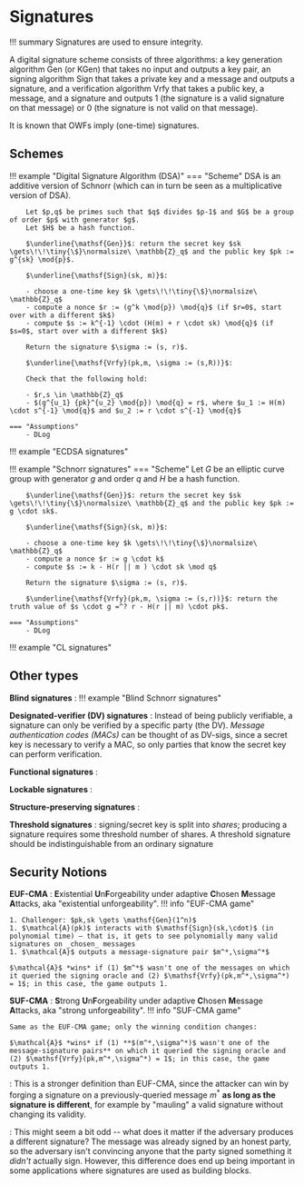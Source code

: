 # Signatures

!!! summary
    Signatures are used to ensure integrity.

A digital signature scheme consists of three algorithms: a key generation algorithm $\mathsf{Gen}$ (or $\mathsf{KGen}$) that takes no input and outputs a key pair, an signing algorithm $\mathsf{Sign}$ that takes a private key and a message and outputs a signature, and a verification algorithm $\mathsf{Vrfy}$ that takes a public key, a message, and a signature and outputs 1 (the signature is a valid signature on that message) or 0 (the signature is not valid on that message).

It is known that OWFs imply (one-time) signatures.
<!-- Give construction -->

## Schemes

!!! example "Digital Signature Algorithm (DSA)"
    === "Scheme"
        DSA is an additive version of Schnorr (which can in turn be seen as a multiplicative version of DSA).

        Let $p,q$ be primes such that $q$ divides $p-1$ and $G$ be a group of order $p$ with generator $g$.
        Let $H$ be a hash function.

        $\underline{\mathsf{Gen}}$: return the secret key $sk \gets\!\!\tiny{\$}\normalsize\ \mathbb{Z}_q$ and the public key $pk := g^{sk} \mod{p}$.

        $\underline{\mathsf{Sign}(sk, m)}$: 

        - choose a one-time key $k \gets\!\!\tiny{\$}\normalsize\ \mathbb{Z}_q$
        - compute a nonce $r := (g^k \mod{p}) \mod{q}$ (if $r=0$, start over with a different $k$)
        - compute $s := k^{-1} \cdot (H(m) + r \cdot sk) \mod{q}$ (if $s=0$, start over with a different $k$)

        Return the signature $\sigma := (s, r)$.

        $\underline{\mathsf{Vrfy}(pk,m, \sigma := (s,R))}$: 

        Check that the following hold:

        - $r,s \in \mathbb{Z}_q$
        - $(g^{u_1} {pk}^{u_2} \mod{p}) \mod{q} = r$, where $u_1 := H(m) \cdot s^{-1} \mod{q}$ and $u_2 := r \cdot s^{-1} \mod{q}$

    === "Assumptions"
        - DLog

!!! example "ECDSA signatures"

!!! example "Schnorr signatures"
    === "Scheme" 
        Let $G$ be an elliptic curve group with generator $g$ and order $q$ and $H$ be a hash function.

        $\underline{\mathsf{Gen}}$: return the secret key $sk \gets\!\!\tiny{\$}\normalsize\ \mathbb{Z}_q$ and the public key $pk := g \cdot sk$.  

        $\underline{\mathsf{Sign}(sk, m)}$: 
        
        - choose a one-time key $k \gets\!\!\tiny{\$}\normalsize\ \mathbb{Z}_q$
        - compute a nonce $r := g \cdot k$
        - compute $s := k - H(r || m ) \cdot sk \mod q$

        Return the signature $\sigma := (s, r)$.

        $\underline{\mathsf{Vrfy}(pk,m, \sigma := (s,r))}$: return the truth value of $s \cdot g =^? r - H(r || m) \cdot pk$.

    === "Assumptions"
        - DLog

!!! example "CL signatures"


## Other types

**Blind signatures**
: 
!!! example "Blind Schnorr signatures"

**Designated-verifier (DV) signatures**
: Instead of being publicly verifiable, a signature can only be verified by a specific party (the DV). _Message authentication codes (MACs)_ can be thought of as DV-sigs, since a secret key is necessary to verify a MAC, so only parties that know the secret key can perform verification.

**Functional signatures**
: 

**Lockable signatures**
: 

**Structure-preserving signatures**
: 

**Threshold signatures**
: signing/secret key is split into _shares_; producing a signature requires some threshold number of shares. A threshold signature should be indistinguishable from an ordinary signature

## Security Notions

**EUF-CMA**
: **E**xistential **U**n**F**orgeability under adaptive **C**hosen **M**essage **A**ttacks, aka "existential unforgeability".
!!! info "EUF-CMA game"

    1. Challenger: $pk,sk \gets \mathsf{Gen}(1^n)$
    1. $\mathcal{A}(pk)$ interacts with $\mathsf{Sign}(sk,\cdot)$ (in polynomial time) – that is, it gets to see polynomially many valid signatures on _chosen_ messages
    1. $\mathcal{A}$ outputs a message-signature pair $m^*,\sigma^*$

    $\mathcal{A}$ *wins* if (1) $m^*$ wasn't one of the messages on which it queried the signing oracle and (2) $\mathsf{Vrfy}(pk,m^*,\sigma^*) = 1$; in this case, the game outputs 1.

**SUF-CMA**
: **S**trong **U**n**F**orgeability under adaptive **C**hosen **M**essage **A**ttacks, aka "strong unforgeability".
!!! info "SUF-CMA game"

    Same as the EUF-CMA game; only the winning condition changes:

    $\mathcal{A}$ *wins* if (1) **$(m^*,\sigma^*)$ wasn't one of the message-signature pairs** on which it queried the signing oracle and (2) $\mathsf{Vrfy}(pk,m^*,\sigma^*) = 1$; in this case, the game outputs 1.

: This is a stronger definition than EUF-CMA, since the attacker can win by forging a signature on a previously-queried message $m^*$ **as long as the signature is different**, for example by "mauling" a valid signature without changing its validity. 

: This might seem a bit odd -- what does it matter if the adversary produces a different signature? The message was already signed by an honest party, so the adversary isn't convincing anyone that the party signed something it *didn't* actually sign. However, this difference does end up being important in some applications where signatures are used as building blocks.
